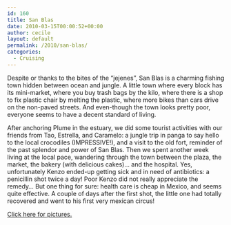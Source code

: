 ```yaml
---
id: 160
title: San Blas
date: 2010-03-15T00:00:52+00:00
author: cecile
layout: default
permalink: /2010/san-blas/
categories:
  - Cruising
---
```

Despite or thanks to the bites of the &#8220;jejenes&#8221;, San Blas is a
charming fishing town hidden between ocean and jungle. A little town where every
block has its mini-market, where you buy trash bags by the kilo, where there is
a shop to fix plastic chair by melting the plastic, where more bikes than cars
drive on the non-paved streets. And even-though the town looks pretty poor,
everyone seems to have a decent standard of living.

After anchoring Plume in the estuary, we did some tourist activities with our
friends from Tao, Estrella, and Caramelo: a jungle trip in panga to say hello to
the local crocodiles (IMPRESSIVE!), and a visit to the old fort, reminder of the
past splendor and power of San Blas. Then we spent another week living at the
local pace, wandering through the town between the plaza, the market, the bakery
(with delicious cakes)&#8230; and the hospital. Yes, unfortunately Kenzo
ended-up getting sick and in need of antibiotics: a penicillin shot twice a day!
Poor Kenzo did not really appreciate the remedy&#8230; But one thing for sure:
health care is cheap in Mexico, and seems quite effective. A couple of days
after the first shot, the little one had totally recovered and went to his first
very mexican circus!

[Click here for pictures.](http://plume.flupes.org/gallery/index.php?level=album&id=35)